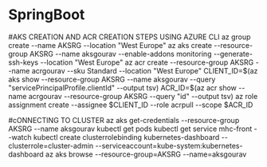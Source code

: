 # SpringBoot 
#AKS CREATION AND ACR CREATION STEPS USING AZURE CLI
az group create --name AKSRG --location "West Europe"
az aks create --resource-group AKSRG --name aksgourav --enable-addons monitoring --generate-ssh-keys --location "West Europe"
az acr create --resource-group AKSRG --name acrgourav --sku Standard --location "West Europe"
CLIENT_ID=$(az aks show --resource-group AKSRG --name aksgourav --query "servicePrincipalProfile.clientId" --output tsv)
ACR_ID=$(az acr show --name acrgourav --resource-group AKSRG --query "id" --output tsv)
az role assignment create --assignee $CLIENT_ID --role acrpull --scope $ACR_ID

#cONNECTING TO CLUSTER
az  aks get-credentials --resource-group AKSRG --name aksgourav
kubectl get pods
kubectl get service mhc-front --watch
kubectl create clusterrolebinding kubernetes-dashboard --clusterrole=cluster-admin --serviceaccount=kube-system:kubernetes-dashboard
az aks browse --resource-group=AKSRG --name=aksgourav

